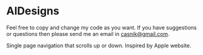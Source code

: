 # AlDesigns

Feel free to copy and change my code as you want. 
If you have suggestions or questions then please send me an email in casnik@gmail.com. 

Single page navigation that scrolls up or down. Inspired by Apple website. 

